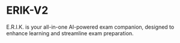 # ERIK-V2
E.R.I.K. is your all-in-one AI-powered exam companion, designed to enhance learning and streamline exam preparation.

